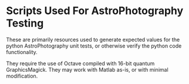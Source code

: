 # Scripts Used For AstroPhotography Testing

These are primarily resources used to generate expected values
for the python AstroPhotography unit tests, or otherwise verify
the python code functionality.

They require the use of Octave compiled with 16-bit quantum 
GraphicsMagick. They may work with Matlab as-is, or with minimal 
modification.
